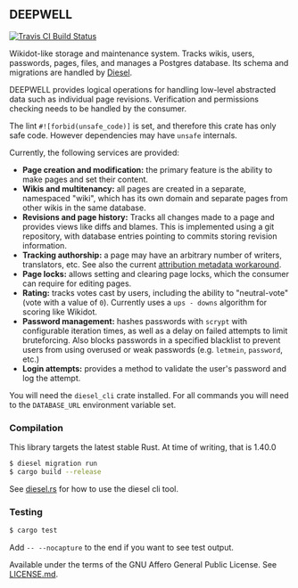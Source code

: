 ## DEEPWELL
[![Travis CI Build Status](https://travis-ci.org/Nu-SCPTheme/deepwell.svg?branch=master)](https://travis-ci.org/Nu-SCPTheme/deepwell)

Wikidot-like storage and maintenance system. Tracks wikis, users, passwords, pages, files, and manages a Postgres database. Its schema and migrations are handled by [Diesel](https://diesel.rs/).

DEEPWELL provides logical operations for handling low-level abstracted data such as individual page revisions.
Verification and permissions checking needs to be handled by the consumer.

The lint `#![forbid(unsafe_code)]` is set, and therefore this crate has only safe code. However dependencies may have `unsafe` internals.

Currently, the following services are provided:

* **Page creation and modification:** the primary feature is the ability to make pages and set their content.
* **Wikis and multitenancy:** all pages are created in a separate, namespaced "wiki", which has its own domain and separate pages from other wikis in the same database.
* **Revisions and page history:** Tracks all changes made to a page and provides views like diffs and blames. This is implemented using a git repository, with database entries pointing to commits storing revision information.
* **Tracking authorship:** a page may have an arbitrary number of writers, translators, etc. See also the current [attribution metadata workaround](http://www.scp-wiki.net/attribution-metadata).
* **Page locks:** allows setting and clearing page locks, which the consumer can require for editing pages.
* **Rating:** tracks votes cast by users, including the ability to "neutral-vote" (vote with a value of `0`). Currently uses a `ups - downs` algorithm for scoring like Wikidot.
* **Password management:** hashes passwords with `scrypt` with configurable iteration times, as well as a delay on failed attempts to limit bruteforcing. Also blocks passwords in a specified blacklist to prevent users from using overused or weak passwords (e.g. `letmein`, `password`, etc.)
* **Login attempts:** provides a method to validate the user's password and log the attempt.

You will need the `diesel_cli` crate installed. For all commands you will need to the `DATABASE_URL` environment variable set.

### Compilation
This library targets the latest stable Rust. At time of writing, that is 1.40.0

```sh
$ diesel migration run
$ cargo build --release
```

See [diesel.rs](https://diesel.rs/guides/getting-started/) for how to use the diesel cli tool.

### Testing
```sh
$ cargo test
```

Add `-- --nocapture` to the end if you want to see test output.

Available under the terms of the GNU Affero General Public License. See [LICENSE.md](LICENSE).
